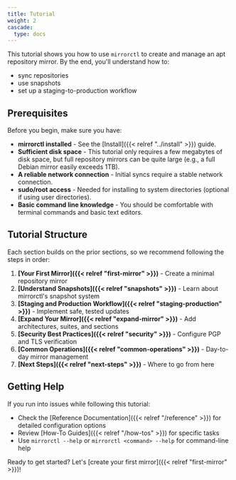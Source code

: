 ```yaml
---
title: Tutorial
weight: 2
cascade:
  type: docs
---
```


This tutorial shows you how to use `mirrorctl` to create and manage an apt repository mirror. By
the end, you'll understand how to:

- sync repositories
- use snapshots
- set up a staging-to-production workflow

## Prerequisites

Before you begin, make sure you have:

- **mirrorctl installed** - See the [Install]({{< relref "../install" >}}) guide.
- **Sufficient disk space** - This tutorial only requires a few megabytes of disk space, but full
  repository mirrors can be quite large (e.g., a full Debian mirror easily exceeds 1TB).
- **A reliable network connection** - Initial syncs require a stable network connection.
- **sudo/root access** - Needed for installing to system directories (optional if using user
  directories).
- **Basic command line knowledge** - You should be comfortable with terminal commands and basic
  text editors.

## Tutorial Structure

Each section builds on the prior sections, so we recommend following the steps in order:

1. **[Your First Mirror]({{< relref "first-mirror" >}})** - Create a minimal repository mirror
1. **[Understand Snapshots]({{< relref "snapshots" >}})** - Learn about mirrorctl's snapshot
   system
1. **[Staging and Production Workflow]({{< relref "staging-production" >}})** - Implement safe,
   tested updates
1. **[Expand Your Mirror]({{< relref "expand-mirror" >}})** - Add architectures, suites, and
   sections
1. **[Security Best Practices]({{< relref "security" >}})** - Configure PGP and TLS verification
1. **[Common Operations]({{< relref "common-operations" >}})** - Day-to-day mirror management
1. **[Next Steps]({{< relref "next-steps" >}})** - Where to go from here

## Getting Help

If you run into issues while following this tutorial:

- Check the [Reference Documentation]({{< relref "/reference" >}}) for detailed configuration
  options
- Review [How-To Guides]({{< relref "/how-tos" >}}) for specific tasks
- Use `mirrorctl --help` or `mirrorctl <command> --help` for command-line help

Ready to get started? Let's [create your first mirror]({{< relref "first-mirror" >}})!
